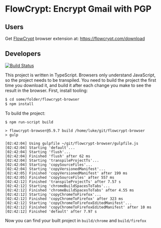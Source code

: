 # FlowCrypt: Encrypt Gmail with PGP


## Users

Get [FlowCrypt](https://flowcrypt.com/) browser extension at: https://flowcrypt.com/download



## Developers

[![Build Status](https://semaphoreci.com/api/v1/flowcrypt/flowcrypt-browser/branches/master/badge.svg)](https://semaphoreci.com/flowcrypt/flowcrypt-browser)

This project is written in TypeScript. Browsers only understand JavaScript, so the project needs to be transpiled. You need to build the project the first time you download it, and build it after each change you make to see the result in the browser. First, install tooling:

```bash
$ cd some/folder/flowcrypt-browser
$ npm install
```

To build the project:
```
$ npm run-script build

> flowcrypt-browser@5.9.7 build /home/luke/git/flowcrypt-browser
> gulp

[02:42:04] Using gulpfile ~/git/flowcrypt-browser/gulpfile.js
[02:42:04] Starting 'default'...
[02:42:04] Starting 'flush'...
[02:42:04] Finished 'flush' after 62 ms
[02:42:04] Starting 'transpileProjectTs'...
[02:42:04] Starting 'copySourceFiles'...
[02:42:04] Starting 'copyVersionedManifest'...
[02:42:05] Finished 'copyVersionedManifest' after 199 ms
[02:42:05] Finished 'copySourceFiles' after 557 ms
[02:42:12] Finished 'transpileProjectTs' after 7.57 s
[02:42:12] Starting 'chromeBuildSpacesToTabs'...
[02:42:12] Finished 'chromeBuildSpacesToTabs' after 4.55 ms
[02:42:12] Starting 'copyChromeToFirefox'...
[02:42:12] Finished 'copyChromeToFirefox' after 323 ms
[02:42:12] Starting 'copyChromeToFirefoxEditedManifest'...
[02:42:12] Finished 'copyChromeToFirefoxEditedManifest' after 10 ms
[02:42:12] Finished 'default' after 7.97 s
```

Now you can find your built project in `build/chrome` and `build/firefox`
